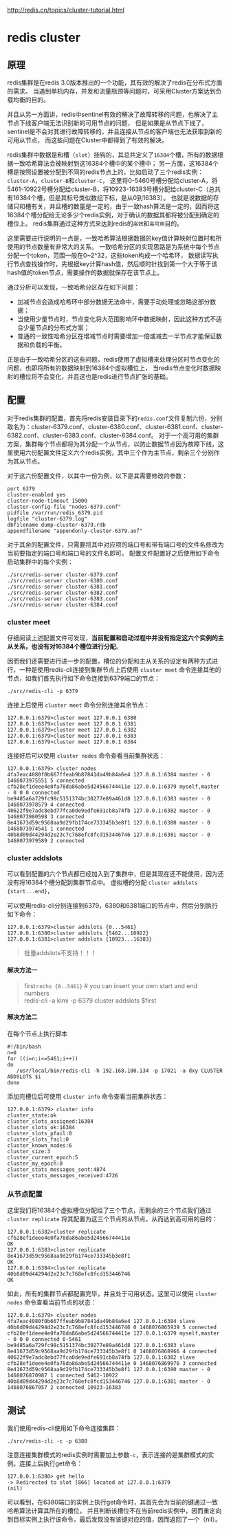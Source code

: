 http://redis.cn/topics/cluster-tutorial.html

# redis cluster

## 原理
redis集群是在redis 3.0版本推出的一个功能，其有效的解决了redis在分布式方面的需求。
当遇到单机内存，并发和流量瓶颈等问题时，可采用Cluster方案达到负载均衡的目的。  

并且从另一方面讲，redis中sentinel有效的解决了故障转移的问题，也解决了主节点下线客户端无法识别新的可用节点的问题，
但是如果是从节点下线了，sentinel是不会对其进行故障转移的，并且连接从节点的客户端也无法获取到新的可用从节点，
而这些问题在Cluster中都得到了有效的解决。


redis集群中数据是和槽（`slot`）挂钩的，其总共定义了`16384`个槽，所有的数据根据一致哈希算法会被映射到这16384个槽中的某个槽中；
另一方面，这16384个槽是按照设置被分配到不同的redis节点上的，比如启动了三个redis实例：`cluster-A`，`cluster-B`和`cluster-C`，
这里将0-5460号槽分配给cluster-A，将5461-10922号槽分配给cluster-B，将10923-16383号槽分配给cluster-C（总共有16384个槽，但是其标号类似数组下标，是从0到16383）。
也就是说数据的存储只和槽有关，并且槽的数量是一定的，由于一致hash算法是一定的，因而将这16384个槽分配给无论多少个redis实例，对于确认的数据其都将被分配到确定的槽位上。
redis集群通过这种方式来达到redis的`高效`和`高可用`目的。



这里需要进行说明的一点是，一致哈希算法根据数据的key值计算映射位置时和所使用的节点数量有非常大的关系。
一致哈希分区的实现思路是为系统中每个节点分配一个token，范围一般在0~2^32，这些token构成一个哈希环，
数据读写执行节点查找操作时，先根据key计算hash值，然后顺时针找到第一个大于等于该hash值的token节点，需要操作的数据就保存在该节点上。


通过分析可以发现，一致哈希分区存在如下问题：

- 加减节点会造成哈希环中部分数据无法命中，需要手动处理或忽略这部分数据；
- 当使用少量节点时，节点变化将大范围影响环中数据映射，因此这种方式不适合少量节点的分布式方案；
- 普通的一致性哈希分区在增减节点时需要增加一倍或减去一半节点才能保证数据和负载的平衡。

正是由于一致哈希分区的这些问题，redis使用了虚拟槽来处理分区时节点变化的问题，也即将所有的数据映射到16384个虚拟槽位上，
当redis节点变化时数据映射的槽位将不会变化，并且这也是redis进行节点扩张的基础。



## 配置
对于redis集群的配置，首先将redis安装目录下的`redis.conf`文件复制六份，分别取名为：cluster-6379.conf、cluster-6380.conf、cluster-6381.conf、cluster-6382.conf、cluster-6383.conf、cluster-6384.conf。
对于一个高可用的集群方案，集群每个节点都将为其分配一个从节点，以防止数据节点因为故障下线，这里使用六份配置文件定义六个redis实例，其中三个作为主节点，剩余三个分别作为其从节点。

对于这六份配置文件，以其中一份为例，以下是其需要修改的参数：
```
port 6379
cluster-enabled yes
cluster-node-timeout 15000
cluster-config-file "nodes-6379.conf"
pidfile /var/run/redis_6379.pid
logfile "cluster-6379.log"
dbfilename dump-cluster-6379.rdb
appendfilename "appendonly-cluster-6379.aof"
```

对于其余的配置文件，只需要将其中对应项的端口号和带有端口号的文件名修改为当前要指定的端口号和端口号的文件名即可。
配置文件配置好之后使用如下命令启动集群中的每个实例：

```
./src/redis-server cluster-6379.conf
./src/redis-server cluster-6380.conf
./src/redis-server cluster-6381.conf
./src/redis-server cluster-6382.conf
./src/redis-server cluster-6383.conf
./src/redis-server cluster-6384.conf
```


### cluster meet

仔细阅读上述配置文件可发现，**当前配置和启动过程中并没有指定这六个实例的主从关系，也没有对16384个槽位进行分配**。

因而我们还需要进行进一步的配置，槽位的分配和主从关系的设定有两种方式进行，一种是使用redis-cli连接到集群节点上后使用 `cluster meet` 命令连接其他的节点，如我们首先执行如下命令连接到6379端口的节点：

```
./src/redis-cli -p 6379
```

连接上后使用 `cluster meet` 命令分别连接其余节点：

```
127.0.0.1:6379>cluster meet 127.0.0.1 6380
127.0.0.1:6379>cluster meet 127.0.0.1 6381
127.0.0.1:6379>cluster meet 127.0.0.1 6382
127.0.0.1:6379>cluster meet 127.0.0.1 6383
127.0.0.1:6379>cluster meet 127.0.0.1 6384 
```


连接好后可以使用 `cluster nodes` 命令查看当前集群状态：
```
127.0.0.1:6379> cluster nodes
4fa7eac4080f0b667ffeab9b87841da49b84a6e4 127.0.0.1:6384 master - 0 1468073975551 5 connected
cfb28ef1deee4e0fa78da86abe5d24566744411e 127.0.0.1:6379 myself,master - 0 0 0 connected
be9485a6a729fc98c5151374bc30277e89a461d8 127.0.0.1:6383 master - 0 1468073978579 4 connected
40622f9e7adc8ebd77fca0de9edfe691cb8a74fb 127.0.0.1:6382 master - 0 1468073980598 3 connected
8e41673d59c9568aa9d29fb174ce733345b3e8f1 127.0.0.1:6380 master - 0 1468073974541 1 connected
40b8d09d44294d2e23c7c768efc8fcd153446746 127.0.0.1:6381 master - 0 1468073979589 2 connected
```

### cluster addslots

可以看到配置的六个节点都已经加入到了集群中，但是其现在还不能使用，因为还没有将16384个槽分配到集群节点中。
虚拟槽的分配 `cluster addslots {start...end}`，

可以使用redis-cli分别连接到6379，6380和6381端口的节点中，然后分别执行如下命令：

```
127.0.0.1:6379>cluster addslots {0...5461}
127.0.0.1:6380>cluster addslots {5462...10922}
127.0.0.1:6381>cluster addslots {10923...16383}
```


> 批量addslots不支持！！！    

#### 解决方法一
> first=`echo {0..5461}` # you can insert your own start and end numbers  
> redis-cli -a kimi -p 6379 cluster addslots $first

#### 解决方法二
在每个节点上执行脚本
```
#!/bin/bash
n=0
for ((i=n;i<=5461;i++))
do
   /usr/local/bin/redis-cli -h 192.168.100.134 -p 17021 -a dxy CLUSTER ADDSLOTS $i
done
```



添加完槽位后可使用 `cluster info` 命令查看当前集群状态：

```
127.0.0.1:6379> cluster info
cluster_state:ok
cluster_slots_assigned:16384
cluster_slots_ok:16384
cluster_slots_pfail:0
cluster_slots_fail:0
cluster_known_nodes:6
cluster_size:3
cluster_current_epoch:5
cluster_my_epoch:0
cluster_stats_messages_sent:4874
cluster_stats_messages_received:4726 
```


### 从节点配置

这里我们将16384个虚拟槽位分配给了三个节点，而剩余的三个节点我们通过 `cluster replicate` 将其配置为这三个节点的从节点，从而达到高可用的目的：

```
127.0.0.1:6382>cluster replicate cfb28ef1deee4e0fa78da86abe5d24566744411e
OK
127.0.0.1:6383>cluster replicate 8e41673d59c9568aa9d29fb174ce733345b3e8f1
OK
127.0.0.1:6384>cluster replicate 40b8d09d44294d2e23c7c768efc8fcd153446746
OK 
```

如此，所有的集群节点都配置完毕，并且处于可用状态。这里可以使用 `cluster nodes` 命令查看当前节点的状态：
```
127.0.0.1:6379> cluster nodes
4fa7eac4080f0b667ffeab9b87841da49b84a6e4 127.0.0.1:6384 slave 40b8d09d44294d2e23c7c768efc8fcd153446746 0 1468076865939 5 connected
cfb28ef1deee4e0fa78da86abe5d24566744411e 127.0.0.1:6379 myself,master - 0 0 0 connected 0-5461
be9485a6a729fc98c5151374bc30277e89a461d8 127.0.0.1:6383 slave 8e41673d59c9568aa9d29fb174ce733345b3e8f1 0 1468076868966 4 connected
40622f9e7adc8ebd77fca0de9edfe691cb8a74fb 127.0.0.1:6382 slave cfb28ef1deee4e0fa78da86abe5d24566744411e 0 1468076869976 3 connected
8e41673d59c9568aa9d29fb174ce733345b3e8f1 127.0.0.1:6380 master - 0 1468076870987 1 connected 5462-10922
40b8d09d44294d2e23c7c768efc8fcd153446746 127.0.0.1:6381 master - 0 1468076867957 2 connected 10923-16383
```

## 测试
我们使用redis-cli使用如下命令连接集群：
```
./src/redis-cli -c -p 6380
```
注意连接集群模式的redis实例时需要加上参数`-c`，表示连接的是集群模式的实例。连接上后执行get命令：

```
127.0.0.1:6380> get hello
-> Redirected to slot [866] located at 127.0.0.1:6379
(nil)
```

可以看到，在6380端口的实例上执行get命令时，其首先会为当前的键通过一致哈希算法计算其所在的槽位，
并且判断该槽位不在当前redis实例中，因而重定向到目标实例上执行该命令，最后发现没有该键对应的值，因而返回了一个（nil）。